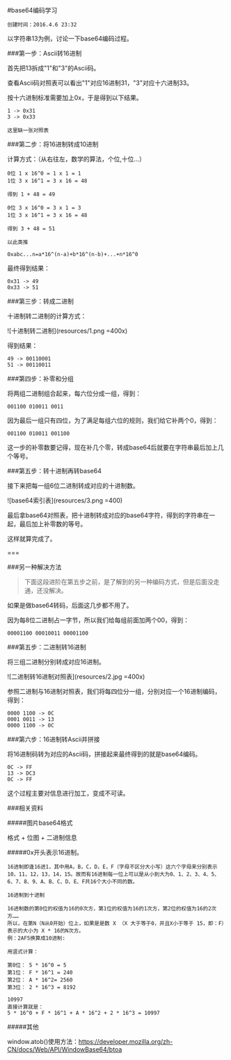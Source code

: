 
#base64编码学习

	创建时间：2016.4.6 23:32

以字符串13为例，讨论一下base64编码过程。

###第一步：Ascii转16进制

首先把13拆成"1"和"3"的Ascii码。

查看Ascii码对照表可以看出"1"对应16进制31，"3"对应十六进制33。

按十六进制标准需要加上0x，于是得到以下结果。

```
1 -> 0x31
3 -> 0x33
```

`这里缺一张对照表`

###第二步：将16进制转成10进制

计算方式：（从右往左，数学的算法，个位,十位...）

```
0位 1 x 16^0 = 1 x 1 = 1
1位 3 x 16^1 = 3 x 16 = 48

得到 1 + 48 = 49

0位 3 x 16^0 = 3 x 1 = 3
1位 3 x 16^1 = 3 x 16 = 48

得到 3 + 48 = 51

以此类推

0xabc...n=a*16^(n-a)+b*16^(n-b)+...+n*16^0
````

最终得到结果：

```
0x31 -> 49
0x33 -> 51
```

###第三步：转成二进制

十进制转二进制的计算方式：

![十进制转二进制](resources/1.png =400x)

得到结果：

```
49 -> 00110001
51 -> 00110011
```

###第四步：补零和分组

将两组二进制组合起来，每六位分成一组，得到：

`001100 010011 0011`

因为最后一组只有四位，为了满足每组六位的规则，我们给它补两个0，得到：

`001100 010011 001100`

这一步的补零数要记得，现在补几个零，转成base64后就要在字符串最后加上几个等号。

###第五步：转十进制再转base64

接下来把每一组6位二进制转成对应的十进制数。

![base64索引表](resources/3.png =400)

最后拿base64对照表，把十进制转成对应的base64字符，得到的字符串在一起，最后加上补零数的等号。

这样就算完成了。

===

###另一种解决方法

>下面这段进阶在第五步之前，是了解到的另一种编码方式，但是后面没走通，还没解决。

如果是做base64转码，后面这几步都不用了。

因为每8位二进制占一字节，所以我们给每组前面加两个00，得到：

`00001100 00010011 00001100`

###第五步：二进制转16进制

将三组二进制分别转成对应16进制。

![二进制转16进制对照表](resources/2.jpg =400x)

参照二进制与16进制对照表，我们将每四位分一组，分别对应一个16进制编码，得到：

```
0000 1100 -> 0C
0001 0011 -> 13
0000 1100 -> 0C
```

###第六步：16进制转Ascii并拼接

将16进制码转为对应的Ascii码，拼接起来最终得到的就是base64编码。

```
0C -> FF
13 -> DC3
0C -> FF
```

这个过程主要对信息进行加工，变成不可读。

###相关资料

#####图片base64格式

格式 + 位图 + 二进制信息


#####0x开头表示16进制。

```
16进制即逢16进1，其中用A，B，C，D，E，F（字母不区分大小写）这六个字母来分别表示10，11，12，13，14，15。故而有16进制每一位上可以是从小到大为0、1、2、3、4、5、6、7、8、9、A、B、C、D、E、F共16个大小不同的数。

16进制到十进制

16进制数的第0位的权值为16的0次方，第1位的权值为16的1次方，第2位的权值为16的2次方……
所以，在第N（N从0开始）位上，如果是是数 X （X 大于等于0，并且X小于等于 15，即：F）表示的大小为 X * 16的N次方。
例：2AF5换算成10进制:

用竖式计算：

第0位： 5 * 16^0 = 5
第1位： F * 16^1 = 240
第2位： A * 16^2= 2560
第3位： 2 * 16^3 = 8192

10997
直接计算就是：
5 * 16^0 + F * 16^1 + A * 16^2 + 2 * 16^3 = 10997
```

#####其他

window.atob()使用方法：https://developer.mozilla.org/zh-CN/docs/Web/API/WindowBase64/btoa
